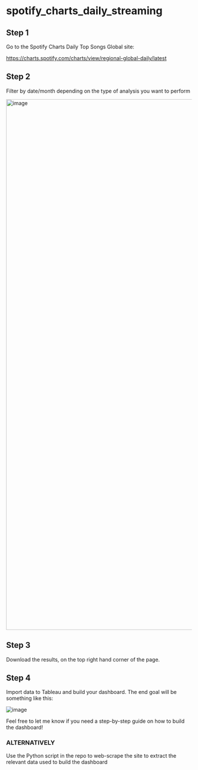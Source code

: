 # spotify_charts_daily_streaming

## Step 1

Go to the Spotify Charts Daily Top Songs Global site:

https://charts.spotify.com/charts/view/regional-global-daily/latest

## Step 2

Filter by date/month depending on the type of analysis you want to perform

<img width="1440" alt="image" src="https://github.com/PeterNdiforchu/spotify_charts_daily_streaming/assets/76578061/13bf5489-cdf0-4e18-bdd2-16f52acbf7fc">

## Step 3

Download the results, on the top right hand corner of the page.

## Step 4

Import data to Tableau and build your dashboard. The end goal will be something like this:

![image](https://github.com/PeterNdiforchu/spotify_charts_daily_streaming/assets/76578061/fe17f693-bc2f-4205-871c-e3a5233d74e0)


Feel free to let me know if you need a step-by-step guide on how to build the dashboard!

### ALTERNATIVELY

Use the Python script in the repo to web-scrape the site to extract the relevant data used to build the dashboard


